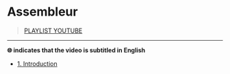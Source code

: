 # Assembleur

> [PLAYLIST YOUTUBE](https://www.youtube.com/playlist?list=PLrSOXFDHBtfEs7PCC6r44iXiX5gMlbjcR)

---

**🌐 indicates that the video is subtitled in English**

+ [1. Introduction](https://www.youtube.com/watch?v=fvtd2Ut3MHw)
